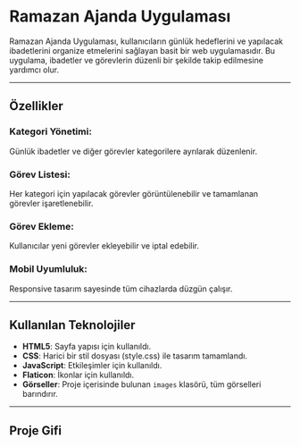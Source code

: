 # Ramazan Ajanda Uygulaması

Ramazan Ajanda Uygulaması, kullanıcıların günlük hedeflerini ve yapılacak ibadetlerini organize etmelerini sağlayan basit bir web uygulamasıdır. Bu uygulama, ibadetler ve görevlerin düzenli bir şekilde takip edilmesine yardımcı olur.

---

## Özellikler
### Kategori Yönetimi:
Günlük ibadetler ve diğer görevler kategorilere ayrılarak düzenlenir.

### Görev Listesi:
Her kategori için yapılacak görevler görüntülenebilir ve tamamlanan görevler işaretlenebilir.

### Görev Ekleme:
Kullanıcılar yeni görevler ekleyebilir ve iptal edebilir.

### Mobil Uyumluluk:
Responsive tasarım sayesinde tüm cihazlarda düzgün çalışır.

---

## Kullanılan Teknolojiler

- **HTML5**: Sayfa yapısı için kullanıldı.
- **CSS**: Harici bir stil dosyası (style.css) ile tasarım tamamlandı.
- **JavaScript**: Etkileşimler için kullanıldı.
- **Flaticon**: İkonlar için kullanıldı.
- **Görseller**: Proje içerisinde bulunan `images` klasörü, tüm görselleri barındırır.

---

## Proje Gifi 


